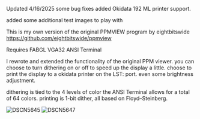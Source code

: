 Updated 4/16/2025
some bug fixes
added Okidata 192 ML printer support.

added some additional test images to play with

This is my own version of the original PPMVIEW program by eightbitswide
https://github.com/eightbitswide/ppmview

Requires FABGL VGA32 ANSI Terminal 

I rewrote and extended the functionality of the original PPM viewer.
you can choose to turn dithering on or off to speed up the display a little.
choose to print the display to a okidata printer on the LST: port.
even some brightness adjustment.

dithering is tied to the 4 levels of color the ANSI Terminal allows for a total of 64 colors.
printing is 1-bit dither, all based on Floyd–Steinberg.

![DSCN5645](https://github.com/user-attachments/assets/3efd3905-7d73-4c88-ac2e-c07a97e4275d)
![DSCN5647](https://github.com/user-attachments/assets/b0804be3-4dbc-401f-a78e-c09deb285ee4)
